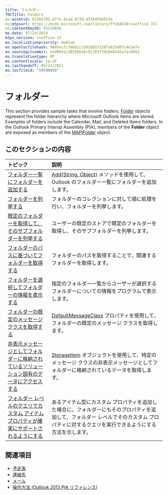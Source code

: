 ```yaml
---
title: フォルダー
TOCTitle: Folders
ms:assetid: b72b5705-d77a-4cad-873d-457b9fb6553e
ms:mtpsurl: https://msdn.microsoft.com/library/Ff184634(v=office.15)
ms:contentKeyID: 55119856
ms.date: 07/24/2014
mtps_version: v=office.15
ms.localizationpriority: medium
ms.openlocfilehash: 9605ecfc70bb1cc583d81f3287a625d0fc4e3a7e
ms.sourcegitcommit: a1d9041c20256616c9c183f7d1049142a7ac6991
ms.translationtype: MT
ms.contentlocale: ja-JP
ms.lasthandoff: 09/24/2021
ms.locfileid: "59590850"
---
```

# <a name="folders"></a>フォルダー

This section provides sample tasks that involve folders. [Folder](https://msdn.microsoft.com/library/bb645774\(v=office.15\)) objects represent the folder hierarchy where Microsoft Outlook items are stored. Examples of folders include the Calendar, Mail, and Deleted Items folders. In the Outlook Primary Interop Assembly (PIA), members of the **Folder** object are exposed as members of the [MAPIFolder](https://msdn.microsoft.com/library/bb624369\(v=office.15\)) object.

## <a name="in-this-section"></a>このセクションの内容

|トピック|説明|
|:----|:----------|
|[フォルダー一覧にフォルダーを追加する](how-to-add-a-folder-to-the-folder-list.md) |[Add(String, Object)](https://msdn.microsoft.com/library/bb645065\(v=office.15\)) メソッドを使用して、Outlook のフォルダー一覧にフォルダーを追加します。|
|[フォルダーを列挙する](how-to-enumerate-folders.md)  |フォルダーのコレクションに対して順に処理を行い、フォルダーを列挙します。|
|[既定のフォルダーを取得して、そのサブフォルダーを列挙する](how-to-get-a-default-folder-and-enumerate-its-subfolders.md) |ユーザーの既定のストアで既定のフォルダーを取得し、そのサブフォルダーを列挙します。|
|[フォルダーのパスに基づいてフォルダーを取得する](how-to-get-a-folder-based-on-its-folder-path.md)  |フォルダーのパスを取得することで、関連するフォルダーを取得します。|
|[フォルダーを選択してフォルダーの情報を表示する](how-to-select-a-folder-and-display-folder-information.md)  |指定のフォルダー一覧からユーザーが選択するフォルダーについての情報をプログラムで表示します。|
|[フォルダーの既定のメッセージ クラスを取得する](how-to-get-the-default-message-class-of-a-folder.md)  |[DefaultMessageClass](https://msdn.microsoft.com/library/bb646541\(v=office.15\)) プロパティを使用して、フォルダーの既定のメッセージ クラスを取得します。|
|[非表示メッセージとしてフォルダーに格納されているソリューション固有のデータにアクセスする](how-to-access-solution-specific-data-stored-as-a-hidden-message-in-a-folder.md)  |[StorageItem](https://msdn.microsoft.com/library/bb623436\(v=office.15\)) オブジェクトを使用して、特定のメッセージ クラスの非表示メッセージとしてフォルダーに格納されているデータを取得します。|
|[フォルダー レベルのクエリでカスタム アイテム プロパティが確実にサポートされるようにする](how-to-ensure-that-custom-item-properties-are-supported-in-folder-level-queries.md) |あるアイテム型にカスタム プロパティを追加した場合に、フォルダーにもそのプロパティを追加して、フォルダー レベルでそのカスタム プロパティに対するクエリを実行できるようにする方法を示します。|

## <a name="see-also"></a>関連項目

- [予定表](calendar.md)
- [連絡先](contacts.md)
- [メール](mail.md)
- [操作方法 (Outlook 2013 PIA リファレンス)](how-do-i-outlook-2013-pia-reference.md)

